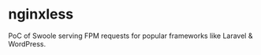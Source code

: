# nginxless
PoC of Swoole serving FPM requests for popular frameworks like Laravel &amp; WordPress.
